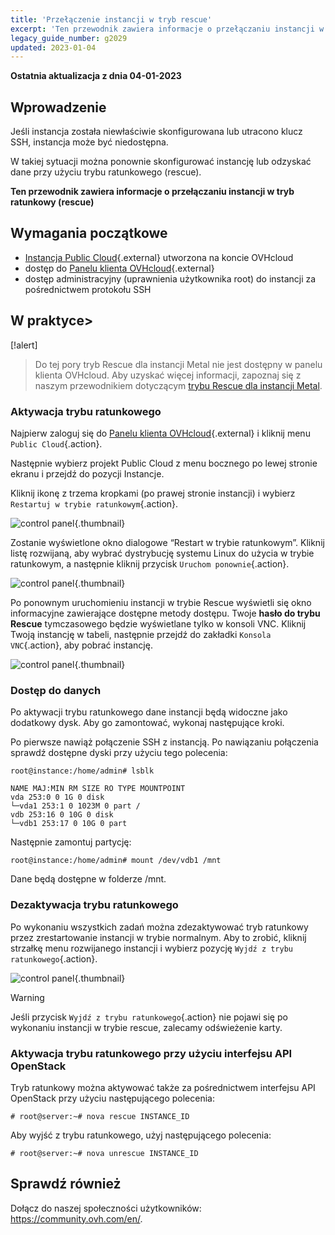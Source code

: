 ```yaml
---
title: 'Przełączenie instancji w tryb rescue'
excerpt: 'Ten przewodnik zawiera informacje o przełączaniu instancji w tryb ratunkowy (rescue)'
legacy_guide_number: g2029
updated: 2023-01-04
---
```


**Ostatnia aktualizacja z dnia 04-01-2023**

## Wprowadzenie

Jeśli instancja została niewłaściwie skonfigurowana lub utracono klucz SSH, instancja może być niedostępna.

W takiej sytuacji można ponownie skonfigurować instancję lub odzyskać dane przy użyciu trybu ratunkowego (rescue). 

**Ten przewodnik zawiera informacje o przełączaniu instancji w tryb ratunkowy (rescue)**

## Wymagania początkowe

* [Instancja Public Cloud](https://www.ovhcloud.com/pl/public-cloud/){.external} utworzona na koncie OVHcloud
* dostęp do [Panelu klienta OVHcloud](https://www.ovh.com/auth/?action=gotomanager&from=https://www.ovh.pl/&ovhSubsidiary=pl){.external}
* dostęp administracyjny (uprawnienia użytkownika root) do instancji za pośrednictwem protokołu SSH

## W praktyce> 

[!alert]
>
> Do tej pory tryb Rescue dla instancji Metal nie jest dostępny w panelu klienta OVHcloud. Aby uzyskać więcej informacji, zapoznaj się z naszym przewodnikiem dotyczącym [trybu Rescue dla instancji Metal](/pages/platform/public-cloud/rescue_mode_metal_instance).


### Aktywacja trybu ratunkowego

Najpierw zaloguj się do [Panelu klienta OVHcloud](https://www.ovh.com/auth/?action=gotomanager&from=https://www.ovh.pl/&ovhSubsidiary=pl){.external} i kliknij menu `Public Cloud`{.action}.

Następnie wybierz projekt Public Cloud z menu bocznego po lewej stronie ekranu i przejdź do pozycji Instancje.

Kliknij ikonę z trzema kropkami (po prawej stronie instancji) i wybierz `Restartuj w trybie ratunkowym`{.action}.

![control panel](images/rescue2022.png){.thumbnail}

Zostanie wyświetlone okno dialogowe “Restart w trybie ratunkowym”. Kliknij listę rozwijaną, aby wybrać dystrybucję systemu Linux do użycia w trybie ratunkowym, a następnie kliknij przycisk `Uruchom ponownie`{.action}.

![control panel](images/rescue2.png){.thumbnail}

Po ponownym uruchomieniu instancji w trybie Rescue wyświetli się okno informacyjne zawierające dostępne metody dostępu. Twoje **hasło do trybu Rescue** tymczasowego będzie wyświetlane tylko w konsoli VNC. Kliknij Twoją instancję w tabeli, następnie przejdź do zakładki `Konsola VNC`{.action}, aby pobrać instancję.

![control panel](images/rescuedata.png){.thumbnail}


### Dostęp do danych

Po aktywacji trybu ratunkowego dane instancji będą widoczne jako dodatkowy dysk. Aby go zamontować, wykonaj następujące kroki.

Po pierwsze nawiąż połączenie SSH z instancją. Po nawiązaniu połączenia sprawdź dostępne dyski przy użyciu tego polecenia:

```
root@instance:/home/admin# lsblk

NAME MAJ:MIN RM SIZE RO TYPE MOUNTPOINT
vda 253:0 0 1G 0 disk
└─vda1 253:1 0 1023M 0 part /
vdb 253:16 0 10G 0 disk
└─vdb1 253:17 0 10G 0 part
```

Następnie zamontuj partycję:

```
root@instance:/home/admin# mount /dev/vdb1 /mnt
```

Dane będą dostępne w folderze /mnt.

### Dezaktywacja trybu ratunkowego

Po wykonaniu wszystkich zadań można zdezaktywować tryb ratunkowy przez zrestartowanie instancji w trybie normalnym. Aby to zrobić, kliknij strzałkę menu rozwijanego instancji i wybierz pozycję `Wyjdź z trybu ratunkowego`{.action}.

![control panel](images/rescueexit2022.png){.thumbnail}

> [!warning]
> Jeśli przycisk `Wyjdź z trybu ratunkowego`{.action} nie pojawi się po wykonaniu instancji w trybie rescue, zalecamy odświeżenie karty.
>

### Aktywacja trybu ratunkowego przy użyciu interfejsu API OpenStack

Tryb ratunkowy można aktywować także za pośrednictwem interfejsu API OpenStack przy użyciu następującego polecenia:

```
# root@server:~# nova rescue INSTANCE_ID
```

Aby wyjść z trybu ratunkowego, użyj następującego polecenia:

```
# root@server:~# nova unrescue INSTANCE_ID
```

## Sprawdź również

Dołącz do naszej społeczności użytkowników: <https://community.ovh.com/en/>.